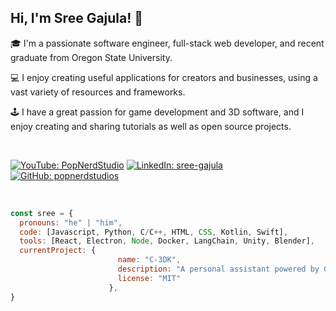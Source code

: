 <h2> Hi, I'm Sree Gajula! 👋</h2>
<p>🎓 I'm a passionate software engineer, full-stack web developer, and recent graduate from Oregon State University. </p>
<p>💻 I enjoy creating useful applications for creators and businesses, using a vast variety of resources and frameworks. </p>
<p>🕹️ I have a great passion for game development and 3D software, and I enjoy creating and sharing tutorials as well as open source projects. </p>

<br>

[![YouTube: PopNerdStudio](https://img.shields.io/badge/%40PopNerdStudio-red?logo=youtube&logoColor=white&labelColor=red)](https://www.youtube.com/@PopNerdStudio/)
[![LinkedIn: sree-gajula](https://img.shields.io/badge/sree--gajula-blue?logo=linkedin&logoColor=white&labelColor=blue)](https://www.linkedin.com/in/sree-gajula/)
[![GitHub: popnerdstudios](https://img.shields.io/badge/Follow-black?logo=github&logoColor=white)](https://github.com/popnerdstudios/)

<br>

```javascript
const sree = {
  pronouns: "he" | "him",
  code: [Javascript, Python, C/C++, HTML, CSS, Kotlin, Swift],
  tools: [React, Electron, Node, Docker, LangChain, Unity, Blender],
  currentProject: {
                        name: "C-3DK",
                        description: "A personal assistant powered by GPT-4 and Raspberry Pi",
                        license: "MIT"
                      },
}
```
